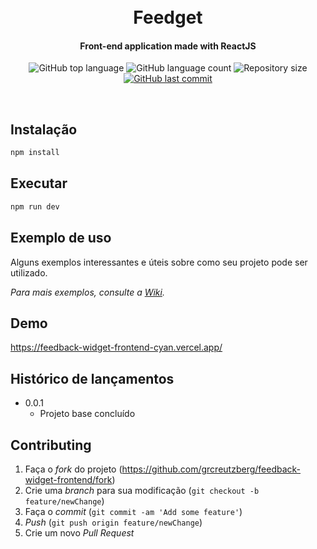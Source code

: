 <h1 align="center">
    <br>
    Feedget
</h1>

<h4 align="center">
  Front-end application made with ReactJS
</h4>

<p align="center">
  <img alt="GitHub top language" src="https://img.shields.io/github/languages/top/grcreutzberg/feedback-widget-frontend.svg">

  <img alt="GitHub language count" src="https://img.shields.io/github/languages/count/grcreutzberg/feedback-widget-frontend.svg">

  <img alt="Repository size" src="https://img.shields.io/github/repo-size/grcreutzberg/feedback-widget-frontend.svg">

  <a href="https://github.com/grcreutzberg/feedback-widget-frontend/commits/master">
    <img alt="GitHub last commit" src="https://img.shields.io/github/last-commit/grcreutzberg/feedback-widget-frontend.svg">
  </a>
</p>

<br />

## Instalação
```sh
npm install
```
## Executar
```sh
npm run dev
```

## Exemplo de uso

Alguns exemplos interessantes e úteis sobre como seu projeto pode ser utilizado.

_Para mais exemplos, consulte a [Wiki][wiki]._ 

## Demo
https://feedback-widget-frontend-cyan.vercel.app/

## Histórico de lançamentos

* 0.0.1
    * Projeto base concluído

## Contributing

1. Faça o _fork_ do projeto (<https://github.com/grcreutzberg/feedback-widget-frontend/fork>)
2. Crie uma _branch_ para sua modificação (`git checkout -b feature/newChange`)
3. Faça o _commit_ (`git commit -am 'Add some feature'`)
4. _Push_ (`git push origin feature/newChange`)
5. Crie um novo _Pull Request_

[wiki]: https://github.com/grcreutzberg/feedback-widget-frontend/wiki
